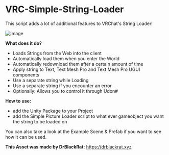 # VRC-Simple-String-Loader
This script adds a lot of additional features to VRChat's String Loader!

![image](https://github.com/DrBlackRat/VRC-Simple-String-Loader/assets/46327609/bebb1587-9edb-4615-8373-0b4f87561e03)

__What does it do?__
- Loads Strings from the Web into the client
- Automatically load them when you enter the World
- Automatically redownload them after a certain amount of time
- Apply string to Text, Text Mesh Pro and Text Mesh Pro UGUI components
- Use a separate string while Loading
- Use a separate string if you encounter an error
- Optionally: Allows you to control it through Udon#

__How to use:__
- add the Unity Package to your Project
- add the Simple Picture Loader script to what ever gameobject you want the string to be loaded on

You can also take a look at the Example Scene & Prefab if you want to see how it can be used.

__This Asset was made by DrBlackRat:__
https://drblackrat.xyz
